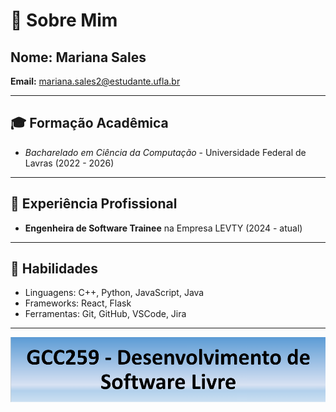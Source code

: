 # 👤 Sobre Mim

## **Nome:** Mariana Sales 
**Email:** mariana.sales2@estudante.ufla.br

---

## 🎓 **Formação Acadêmica**
- *Bacharelado em Ciência da Computação* - Universidade Federal de Lavras (2022 - 2026)

---

## 💼 **Experiência Profissional**
- **Engenheira de Software Trainee** na Empresa LEVTY (2024 - atual)

---

## 🧠 **Habilidades**
- Linguagens: C++, Python, JavaScript, Java  
- Frameworks: React, Flask  
- Ferramentas: Git, GitHub, VSCode, Jira

---

![Imagem](imagem.png)
